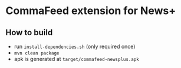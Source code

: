 CommaFeed extension for News+
=============================

How to build
------------

- run `install-dependencies.sh` (only required once)
- `mvn clean package`
- apk is generated at `target/commafeed-newsplus.apk`